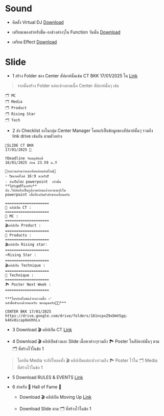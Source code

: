 # Sound

- ติดตั้ง Virtual DJ [Download](https://www.virtualdj.com/)

- เตรียมเพลงสำหรับขึ้น-ลงช่วงต่างๆใน Function วันนั้น [Download](https://drive.google.com/drive/folders/1ykWQJp6Ke2NdsG_4qobQhsHuvqJNe-2e?usp=drive_link)

- เตรียม Effect [Download](https://drive.google.com/drive/folders/1piwMEiz7mULhYxqFVgrO6rHOseXb-3N_?usp=drive_link)


# Slide

- 1 สร้าง Folder ของ Center สัปดาห์นั้นเช่น CT BKK 17/01/2025 ใน [Link](https://drive.google.com/drive/folders/1LKdFBumq2i1_UkL5rLDKS9eiQSPd4lB0?usp=sharing)

> จากนั้นสร้าง Folder แต่ละช่วงตามเนื้อ Center สัปดาห์นั้นๆ เช่น

```
🗂️ MC
🗂️ Media
🗂️ Product
🗂️ Rising Star
🗂️ Tech
```

- 2 ส่ง Checklist ลงในกลุ่ม Center Manager โดยแก้เป็นข้อมูลของสัปดาห์นั้นๆ รวมถึง link drive เช่นกัน ตามตัวอย่าง

```
📌SLIDE CT BKK
17/01/2025 📌

‼️Deadline วันพฤหัสบดี
16/01/2025 ก่อน 23.59 น.‼️

🌟รบกวนอ่านรายละเอียดก่อนส่งสไลด์🌟
- ❗ขนาดสไลด์ 16:9 นะครับ❗
- ส่งเป็นไฟล์ powerpoint  เท่านั้น
**ไม่รับpdfนะครับ**
ปล.ให้บันทึกเป็นรูปภาพก่อนแล้วเอามาแปะใน 
powerpoint เพื่อป้องกันตัวอักษรเคลื่อนครับ

====================
🎥 คลิปเปิด CT :
====================
🎤 MC :
====================
🎬คลิปเปิด Product :
====================
🫧 Products :
====================
🎬คลิปเปิด Rising star:
====================
⭐Rising Star :
====================
🎬คลิปเปิด Technique :
====================
💎 Technique :
====================
🏞️ Poster Next Week :
====================

***ใครส่งสไลด์แล้วรบกวนติ๊ก ✅
หลังชื่อตัวเองด้วยนะครับ ขอบคุณครับ🙏🏻***

CENTER BKK 17/01/2025
https://drive.google.com/drive/folders/161ncpxZ9xDmVSgq-k4Xv0icapOeUhhLv
```

- 3 Download 🎬 คลิปเปิด CT [Link](https://drive.google.com/drive/folders/1OrYG39KymlssH8qigAm5T5mb3BKU2onW?usp=drive_link)

- 4 Download 🎬 คลิปเปิดช่วงและ Slide เนื้อหาต่างๆรวมถึง 🏞️ Poster ในสัปดาห์นั้นๆ ตาม 🗂️ ที่สร้างไว้ในข้อ 1

> โดยทีม Media จะอัปโหลดทั้ง 🎬 คลิปเปิดแต่ละช่วงรวมถึง 🏞️ Poster ไว้ใน 🗂️ Media ที่สร้างไว้ในข้อ 1

- 5 Download RULES & EVENTS [Link](https://1stpenguin.app.box.com/s/ceo8eil8b9un7tl1y9rs7gdiitylps9t/folder/54413202574)

+ 6 สำหรับ 👑 Hall of Fame 👑

  + Download 🎬 คลิปเปิด Moving Up [Link](https://drive.google.com/file/d/1WYaTt4BZA9MDj5pGsXrCb82j5AMkCcLV/view?usp=sharing)

  + Download Slide ตาม 🗂️ ที่สร้างไว้ในข้อ 1
